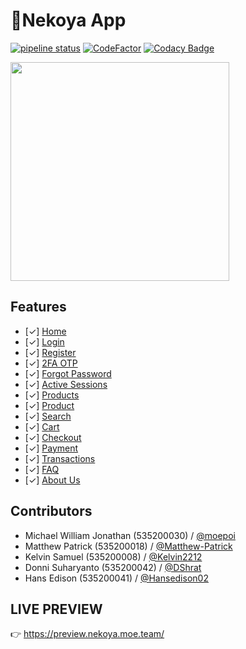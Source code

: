 # 🌟**Nekoya App**

[![pipeline status](https://gitlab.com/nekoya/app/badges/main/pipeline.svg)](https://gitlab.com/nekoya/app/-/commits/main)
[![CodeFactor](https://www.codefactor.io/repository/github/nekoya-site/app/badge)](https://www.codefactor.io/repository/github/nekoya-site/app)
[![Codacy Badge](https://app.codacy.com/project/badge/Grade/bd9bc51190ed4140b1b8677b46ed58c8)](https://www.codacy.com/gl/nekoya/app/dashboard?utm_source=gitlab.com&amp;utm_medium=referral&amp;utm_content=nekoya/app&amp;utm_campaign=Badge_Grade)

<img src="https://telegra.ph/file/628a174121081bd03aa07.png" width="350">

## Features
- [✓] [Home](https://gitlab.com/nekoya/app/-/issues/12)
- [✓] [Login](https://gitlab.com/nekoya/app/-/issues/11)
- [✓] [Register](https://gitlab.com/nekoya/app/-/issues/4)
- [✓] [2FA OTP](https://gitlab.com/nekoya/app/-/issues/1)
- [✓] [Forgot Password](https://gitlab.com/nekoya/app/-/issues/2)
- [✓] [Active Sessions](https://gitlab.com/nekoya/app/-/issues/10)
- [✓] [Products](https://gitlab.com/nekoya/app/-/issues/6)
- [✓] [Product](https://gitlab.com/nekoya/app/-/issues/7)
- [✓] [Search](https://gitlab.com/nekoya/app/-/issues/16)
- [✓] [Cart](https://gitlab.com/nekoya/app/-/issues/8)
- [✓] [Checkout](https://gitlab.com/nekoya/app/-/issues/5)
- [✓] [Payment](https://gitlab.com/nekoya/app/-/issues/3)
- [✓] [Transactions](https://gitlab.com/nekoya/app/-/issues/9)
- [✓] [FAQ](https://gitlab.com/nekoya/app/-/issues/15)
- [✓] [About Us](https://gitlab.com/nekoya/app/-/issues/14)

## Contributors
- Michael William Jonathan (535200030) / [@moepoi](https://github.com/moepoi)
- Matthew Patrick (535200018) / [@Matthew-Patrick](https://github.com/Matthew-Patrick)
- Kelvin Samuel (535200008) / [@Kelvin2212](https://github.com/Kelvin2212)
- Donni Suharyanto (535200042) / [@DShrat](https://github.com/DShrat)
- Hans Edison (535200041) / [@Hansedison02](https://github.com/Hansedison02)

## LIVE PREVIEW
👉 https://preview.nekoya.moe.team/